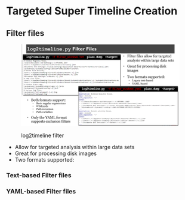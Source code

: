 # Targeted Super Timeline Creation

## Filter files

<figure><img src="../../.gitbook/assets/image (1).png" alt=""><figcaption><p>log2timeline filter</p></figcaption></figure>

* Allow for targeted analysis within large data sets
* Great for processing disk images
* Two formats supported:

### Text-based Filter files

### YAML-based Filter files
